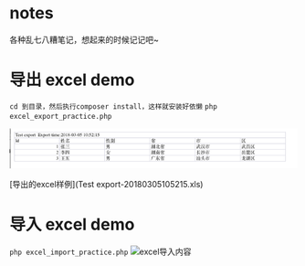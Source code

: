 # notes
各种乱七八糟笔记，想起来的时候记记吧~

# 导出 excel demo
`cd 到目录，然后执行composer install，这样就安装好依懒`
`php excel_export_practice.php`  

![excel内容](Snipaste_2018-03-05_11-07-29.png)  

[导出的excel样例](Test export-20180305105215.xls)


# 导入 excel demo
```php excel_import_practice.php```
![excel导入内容](Snipaste_2018-03-14_23-50-46.png)
